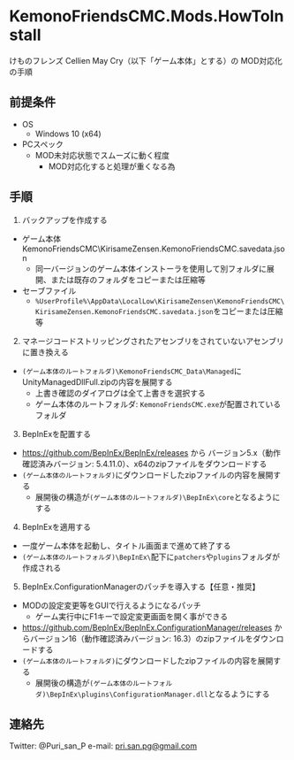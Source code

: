 # KemonoFriendsCMC.Mods.HowToInstall
けものフレンズ Cellien May Cry（以下「ゲーム本体」とする）の MOD対応化の手順

## 前提条件

* OS
  * Windows 10 (x64)
* PCスペック
  * MOD未対応状態でスムーズに動く程度
    * MOD対応化すると処理が重くなる為

## 手順

1. バックアップを作成する
  * ゲーム本体KemonoFriendsCMC\KirisameZensen.KemonoFriendsCMC.savedata.json
    * 同一バージョンのゲーム本体インストーラを使用して別フォルダに展開、または既存のフォルダをコピーまたは圧縮等
  * セーブファイル
    * `%UserProfile%\AppData\LocalLow\KirisameZensen\KemonoFriendsCMC\KirisameZensen.KemonoFriendsCMC.savedata.json`をコピーまたは圧縮等
2. マネージコードストリッピングされたアセンブリをされていないアセンブリに置き換える
  * `(ゲーム本体のルートフォルダ)\KemonoFriendsCMC_Data\Managed`にUnityManagedDllFull.zipの内容を展開する
    * 上書き確認のダイアログは全て上書きを選択する
    * ゲーム本体のルートフォルダ: `KemonoFriendsCMC.exe`が配置されているフォルダ
3. BepInExを配置する
  * https://github.com/BepInEx/BepInEx/releases から バージョン5.x（動作確認済みバージョン: 5.4.11.0）、x64のzipファイルをダウンロードする
  * `(ゲーム本体のルートフォルダ)`にダウンロードしたzipファイルの内容を展開する
    * 展開後の構造が`(ゲーム本体のルートフォルダ)\BepInEx\core`となるようにする
4. BepInExを適用する
  * 一度ゲーム本体を起動し、タイトル画面まで進めて終了する
  * `(ゲーム本体のルートフォルダ)\BepInEx\`配下に`patchers`や`plugins`フォルダが作成される
5. BepInEx.ConfigurationManagerのパッチを導入する【任意・推奨】
  * MODの設定変更等をGUIで行えるようになるパッチ
    * ゲーム実行中にF1キーで設定変更画面を開く事ができる
  * https://github.com/BepInEx/BepInEx.ConfigurationManager/releases からバージョン16（動作確認済みバージョン: 16.3）のzipファイルをダウンロードする
  * `(ゲーム本体のルートフォルダ)`にダウンロードしたzipファイルの内容を展開する
    * 展開後の構造が`(ゲーム本体のルートフォルダ)\BepInEx\plugins\ConfigurationManager.dll`となるようにする

## 連絡先
Twitter: @Puri_san_P
e-mail: pri.san.pg@gmail.com
